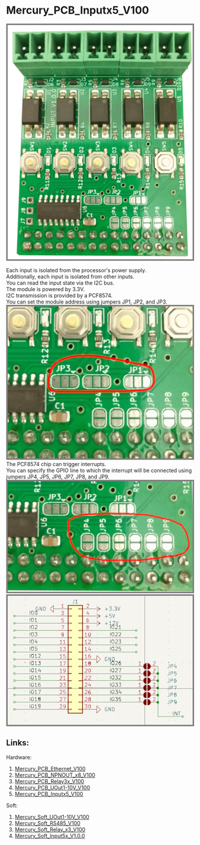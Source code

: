 # Mercury_PCB_Inputx5_V100   

<picture><img src="img/Input_V100.png" style="border: 4px solid grey"></picture>

Each input is isolated from the processor's power supply.   
Additionally, each input is isolated from other inputs.   
You can read the input state via the I2C bus.   
The module is powered by 3.3V.   
I2C transmission is provided by a PCF8574.   
You can set the module address using jumpers JP1, JP2, and JP3.   
<picture><img src="img/addresJumper.png" style="border: 4px solid grey"></picture>   
The PCF8574 chip can trigger interrupts.   
You can specify the GPIO line to which the interrupt will be connected using jumpers JP4, JP5, JP6, JP7, JP8, and JP9.   
<picture><img src="img/interrupt.png" style="border: 4px solid grey"></picture>   
<picture><img src="img/interrupt_Sch.png" style="border: 4px solid grey"></picture>   

## Links:   

Hardware:   
1. <a href="https://github.com/krzychoooo/Mercury_PCB_Ethernet_V100" target="_blank">Mercury_PCB_Ethernet_V100</a>
2. <a href="https://github.com/krzychoooo/Mercury_PCB_NPNOUT_x8_V100" target="_blank">Mercury_PCB_NPNOUT_x8_V100</a>
3. <a href="https://github.com/krzychoooo/Mercury_PCB_Relay3x_V100" target="_blank">Mercury_PCB_Relay3x_V100</a>
4. <a href="https://github.com/krzychoooo/Mercury_PCB_UOut1-10V_V100" target="_blank">Mercury_PCB_UOut1-10V_V100</a>   
5. <a href="https://github.com/krzychoooo/Mercury_PCB_Inputx5_V100" target="_blank">Mercury_PCB_Inputx5_V100</a>   

Soft:   
1. <a href="https://github.com/krzychoooo/Mercury_Soft_UOut1-10V_V100" target="_blank">Mercury_Soft_UOut1-10V_V100</a>
2. <a href="https://github.com/krzychoooo/Mercury_Soft_RS485_V100" target="_blank">Mercury_Soft_RS485_V100</a>
3. <a href="https://github.com/krzychoooo/Mercury_Soft_Relay_x3_V100" target="_blank">Mercury_Soft_Relay_x3_V100</a>
4. <a href="https://github.com/krzychoooo/Mercury_Soft_Input5x_V1.0.0" target="_blank">Mercury_Soft_Input5x_V1.0.0</a>   
